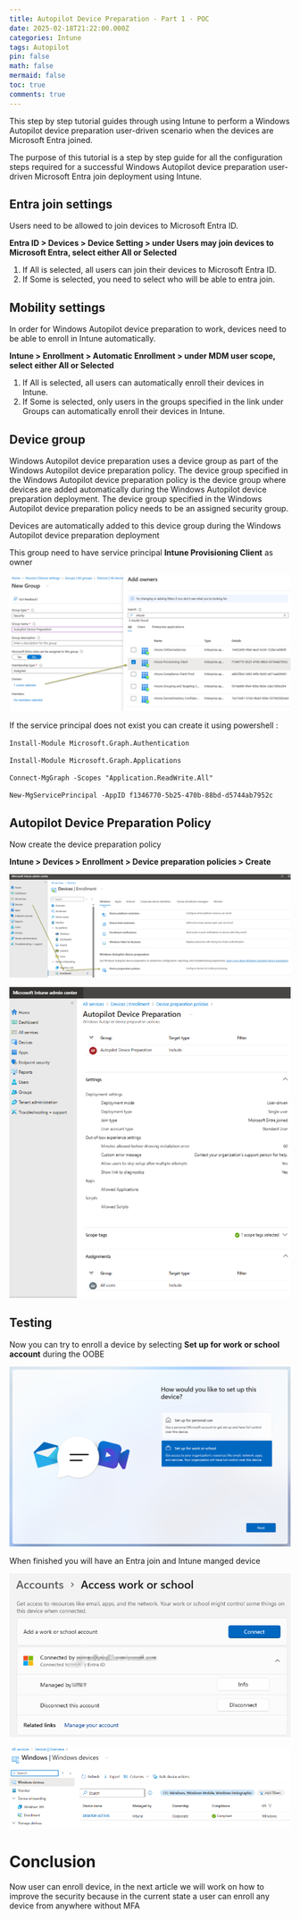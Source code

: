 ```yaml
---
title: Autopilot Device Preparation - Part 1 - POC
date: 2025-02-18T21:22:00.000Z
categories: Intune
tags: Autopilot
pin: false
math: false
mermaid: false
toc: true
comments: true
---
```

This step by step tutorial guides through using Intune to perform a Windows Autopilot device preparation user-driven scenario when the devices are Microsoft Entra joined.

The purpose of this tutorial is a step by step guide for all the configuration steps required for a successful Windows Autopilot device preparation user-driven Microsoft Entra join deployment using Intune.

## Entra join settings

Users need to be allowed to join devices to Microsoft Entra ID. 

**Entra ID > Devices > Device Setting > under Users may join devices to Microsoft Entra, select either All or Selected**

1. If All is selected, all users can join their devices to Microsoft Entra ID.
2. If Some is selected, you need to select who will be able to entra join.

## Mobility settings

In order for Windows Autopilot device preparation to work, devices need to be able to enroll in Intune automatically.

**Intune > Enrollment > Automatic Enrollment > under MDM user scope, select either All or Selected**

1. If All is selected, all users can automatically enroll their devices in Intune.
2. If Some is selected, only users in the groups specified in the link under Groups can automatically enroll their devices in Intune.

## Device group

Windows Autopilot device preparation uses a device group as part of the Windows Autopilot device preparation policy. The device group specified in the Windows Autopilot device preparation policy is the device group where devices are added automatically during the Windows Autopilot device preparation deployment. The device group specified in the Windows Autopilot device preparation policy needs to be an assigned security group.

Devices are automatically added to this device group during the Windows Autopilot device preparation deployment

This group need to have service principal **Intune Provisioning Client** as owner

![](/assets/img/uploads/autopilotgroup.png)

If the service principal does not exist you can create it using powershell :

`Install-Module Microsoft.Graph.Authentication`

`Install-Module Microsoft.Graph.Applications`

`Connect-MgGraph -Scopes "Application.ReadWrite.All"`

`New-MgServicePrincipal -AppID f1346770-5b25-470b-88bd-d5744ab7952c`

## Autopilot Device Preparation Policy

Now create the device preparation policy

**Intune > Devices > Enrollment > Device preparation policies > Create**

![](/assets/img/uploads/autopilotpolicy.png)

![](/assets/img/uploads/autopilotpolicy2.png)

## Testing

Now you can try to enroll a device by selecting **Set up for work or school account** during the OOBE

![](/assets/img/uploads/work-or-school.png)

When finished you will have an Entra join and Intune manged device

![](/assets/img/uploads/enrolled.png)

![](/assets/img/uploads/intuneenrolleddevice.png)

# Conclusion

Now user can enroll device, in the next article we will work on how to improve the security because in the current state a user can enroll any device from anywhere without MFA
